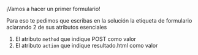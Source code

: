 ¡Vamos a hacer un primer formulario!

Para eso te pedimos que escribas en la solución la etiqueta de formulario aclarando 2 de sus atributos esenciales

1. El atributo `method` que indique POST como valor
2. El atributo `action` que indique resultado.html como valor
